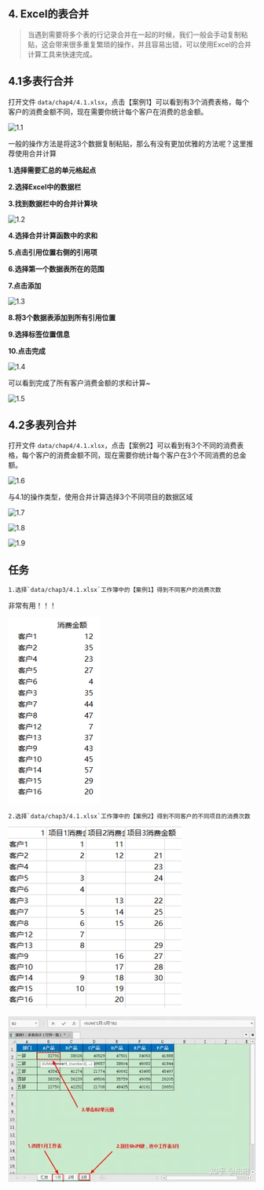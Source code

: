 ## 4. Excel的表合并

> 当遇到需要将多个表的行记录合并在一起的时候，我们一般会手动复制粘贴，这会带来很多重复繁琐的操作，并且容易出错，可以使用Excel的合并计算工具来快速完成。

## 4.1多表行合并

打开文件 `data/chap4/4.1.xlsx`，点击【案例1】可以看到有3个消费表格，每个客户的消费金额不同，现在需要你统计每个客户在消费的总金额。

![1.1](./images/chap4/1.1.png)

一般的操作方法是将这3个数据复制粘贴，那么有没有更加优雅的方法呢？这里推荐使用合并计算

**1.选择需要汇总的单元格起点**

**2.选择Excel中的数据栏**

**3.找到数据栏中的合并计算块**

![1.2](./images/chap4/1.2.png)

**4.选择合并计算函数中的求和**

**5.点击引用位置右侧的引用项**

**6.选择第一个数据表所在的范围**

**7.点击添加**

![1.3](./images/chap4/1.3.png)

**8.将3个数据表添加到所有引用位置**

**9.选择标签位置信息**

**10.点击完成**

![1.4](./images/chap4/1.4.png)

可以看到完成了所有客户消费金额的求和计算~

![1.5](./images/chap4/1.5.png)

## 4.2多表列合并

打开文件 `data/chap4/4.1.xlsx`，点击【案例2】可以看到有3个不同的消费表格，每个客户的消费金额不同，现在需要你统计每个客户在3个不同消费的总金额。

![1.6](./images/chap4/1.6.png)

与4.1的操作类型，使用合并计算选择3个不同项目的数据区域

![1.7](./images/chap4/1.7.png)

![1.8](./images/chap4/1.8.png)

![1.9](./images/chap4/1.9.png)

## 任务

    1.选择`data/chap3/4.1.xlsx`工作簿中的【案例1】得到不同客户的消费次数

非常有用！！！

![3-1](./images/chap3/3-1.png)

    2.选择`data/chap3/4.1.xlsx`工作簿中的【案例2】得到不同客户的不同项目的消费次数

![3-2](./images/chap3/3-2.png)

![3-1](./images/chap3/3-3.png)
